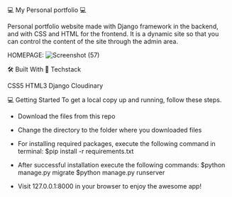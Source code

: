 💻 My Personal portfolio 💻

Personal portfolio website made with Django framework in the backend, and with CSS and HTML for the frontend. It is a dynamic site so that you can control the content of the site through the admin area.

HOMEPAGE:
![Screenshot (57)](https://github.com/Phenolah/port/assets/104977409/e8ab4b7b-5169-461a-a0f6-61e63095b83e)


🛠 Built With 🔧
Techstack

CSS5
HTML3
Django
Cloudinary



💻 Getting Started To get a local copy up and running, follow these steps.

- Download the files from this repo

- Change the directory to the folder where you downloaded files

- For installing required packages, execute the following command in terminal: 
$pip install -r requirements.txt

- After successful installation execute the following commands: 
$python manage.py migrate $python manage.py runserver

- Visit 127.0.0.1:8000 in your browser to enjoy the awesome app!
